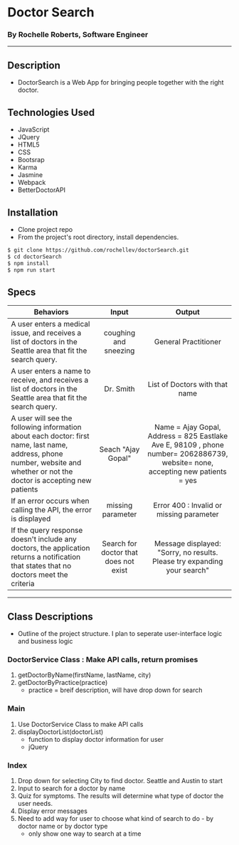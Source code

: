 # Doctor Search
### By Rochelle Roberts, Software Engineer

-----

## Description
* DoctorSearch is a Web App for bringing people together with the right doctor.


## Technologies Used
* JavaScript
* JQuery
* HTML5      
* CSS
* Bootsrap      
* Karma
* Jasmine
* Webpack       
* BetterDoctorAPI

## Installation
* Clone project repo
* From the project's root directory, install dependencies.

```sh
$ git clone https://github.com/rochellev/doctorSearch.git
$ cd doctorSearch
$ npm install
$ npm run start
```

## Specs

| Behaviors       | Input          | Output      |
| ---------------- |:------------:| :--------------:|
| A user enters a medical issue, and receives a list of doctors in the Seattle area that fit the search query. | coughing and sneezing | General Practitioner |
| A user enters a name to receive, and receives a list of doctors in the Seattle area that fit the search query. | Dr. Smith | List of Doctors with that name |
| A user will see the following information about each doctor: first name, last name, address, phone number, website and whether or not the doctor is accepting new patients | Seach "Ajay Gopal" | Name = Ajay Gopal, Address = 825 Eastlake Ave E, 98109 , phone number= 2062886739, website= none, accepting new patients = yes |
| If an error occurs when calling the API, the error is displayed | missing parameter | Error 400 : Invalid or missing parameter |
| If the query response doesn't include any doctors, the application returns a notification that states that no doctors meet the criteria | Search for doctor that does not exist | Message displayed: "Sorry, no results. Please try expanding your search" |

---
## Class Descriptions
* Outline of the project structure. I plan to seperate user-interface logic and business logic

### DoctorService Class : Make API calls, return promises
1. getDoctorByName(firstName, lastName, city)
2. getDoctorByPractice(practice)
    * practice = breif description, will have drop down for search

### Main
1. Use DoctorService Class to make API calls
2. displayDoctorList(doctorList)
    * function to display doctor information for user
    * jQuery

### Index
1. Drop down for selecting City to find doctor. Seattle and Austin to start
2. Input to search for a doctor by name
3. Quiz for symptoms. The results will determine what type of doctor the user needs.
4. Display error messages
5. Need to add way for user to choose what kind of search to do - by doctor name or by doctor type
    * only show one way to search at a time